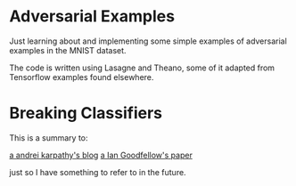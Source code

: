 # Adversarial Examples

Just learning about and implementing some simple examples of adversarial examples in the MNIST dataset. 

The code is written using Lasagne and Theano, some of it adapted from Tensorflow examples found elsewhere. 

# Breaking Classifiers

This is a summary to:

[a andrei karpathy's blog](http://karpathy.github.io/2015/03/30/breaking-convnets/) 
[a Ian Goodfellow's paper](https://arxiv.org/pdf/1412.6572v3.pdf)

just so I have something to refer to in the future. 

